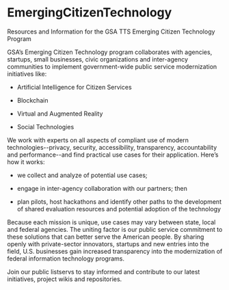 # EmergingCitizenTechnology
Resources and Information for the GSA TTS Emerging Citizen Technology Program

GSA’s Emerging Citizen Technology program collaborates with agencies, startups, small businesses, civic organizations and inter-agency communities to implement government-wide public service modernization initiatives like:

- Artificial Intelligence for Citizen Services

- Blockchain

- Virtual and Augmented Reality

- Social Technologies

We work with experts on all aspects of compliant use of modern technologies--privacy, security, accessibility, transparency, accountability and performance--and find practical use cases for their application. Here’s how it works:

- we collect and analyze of potential use cases;

- engage in inter-agency collaboration with our partners; then

- plan pilots, host hackathons and identify other paths to the development of shared evaluation resources and potential adoption of the technology

Because each mission is unique, use cases may vary between state, local and federal agencies. The uniting factor is our public service commitment to these solutions that can better serve the American people. By sharing openly with private-sector innovators, startups and new entries into the field, U.S. businesses gain increased transparency into the modernization of federal information technology programs.

Join our public listservs to stay informed and contribute to our latest initiatives, project wikis and repositories.
